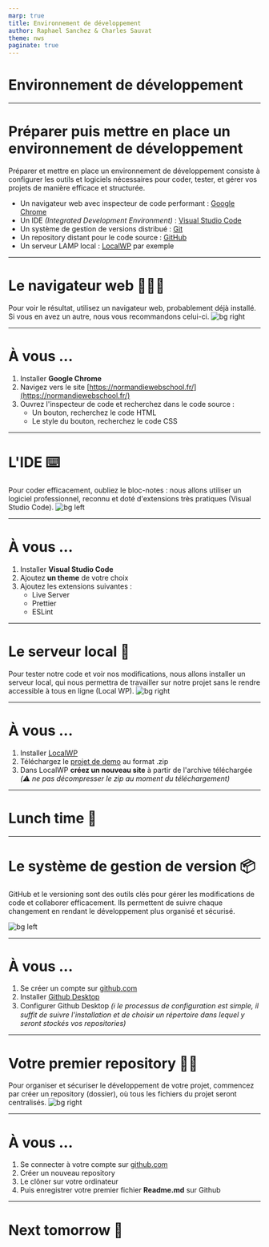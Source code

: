 ```yaml
---
marp: true
title: Environnement de développement
author: Raphael Sanchez & Charles Sauvat
theme: nws
paginate: true
---
```


<!-- Slide 01 -->
<!-- _class: cover invert -->
<!-- _paginate: false -->

# Environnement de développement

---

<!-- header: Environnement de développement -->
<!-- Slide 02 -->

# Préparer puis mettre en place un environnement de développement

Préparer et mettre en place un environnement de développement consiste à configurer les outils et logiciels nécessaires pour coder, tester, et gérer vos projets de manière efficace et structurée.

- Un navigateur web avec inspecteur de code performant : [Google Chrome](https://www.google.com/chrome/)
- Un IDE _(Integrated Development Environment)_ : [Visual Studio Code](https://code.visualstudio.com/)
- Un système de gestion de versions distribué : [Git](https://git-scm.com/)
- Un repository distant pour le code source : [GitHub](https://github.com/)
- Un serveur LAMP local : [LocalWP](https://localwp.com/) par exemple

---

<!-- header: Environnement de développement > Le navigateur web -->
<!-- _class: chapter  -->

# Le navigateur web 👨🏼‍💻

Pour voir le résultat, utilisez un navigateur web, probablement déjà installé. Si vous en avez un autre, nous vous recommandons celui-ci.
![bg right](../assets/chrome-screen.png)

---

<!-- _class: exercise -->

# À vous ...

1. Installer **Google Chrome**
2. Navigez vers le site [https://normandiewebschool.fr/](https://normandiewebschool.fr/)
3. Ouvrez l'inspecteur de code et recherchez dans le code source :
   - Un bouton, recherchez le code HTML
   - Le style du bouton, recherchez le code CSS

---

<!-- header: Environnement de développement > L'IDE -->
<!-- _class: chapter  -->

# L'IDE ⌨️

Pour coder efficacement, oubliez le bloc-notes : nous allons utiliser un logiciel professionnel, reconnu et doté d'extensions très pratiques (Visual Studio Code).
![bg left](../assets/vscode-screen.png)

---

<!-- _class: exercise -->

# À vous ...

1. Installer **Visual Studio Code**
2. Ajoutez **un theme** de votre choix
3. Ajoutez les extensions suivantes :
   - Live Server
   - Prettier
   - ESLint

---

<!-- header: Environnement de développement > Le serveur local -->
<!-- _class: chapter  -->

# Le serveur local 🛜

Pour tester notre code et voir nos modifications, nous allons installer un serveur local, qui nous permettra de travailler sur notre projet sans le rendre accessible à tous en ligne (Local WP).
![bg right](../assets/server.jpg)

---

<!-- _class: exercise -->

# À vous ...

1. Installer [LocalWP](https://localwp.com/)
2. Téléchargez le [projet de demo](#) au format .zip
3. Dans LocalWP **créez un nouveau site** à partir de l'archive téléchargée _(⚠️ ne pas décompresser le zip au moment du téléchargement)_

---

<!-- _class: chapter invert -->

# <!-- fit -->Lunch time 🥙

---

<!-- _class: chapter  -->

# Le système de gestion de version 📦

GitHub et le versioning sont des outils clés pour gérer les modifications de code et collaborer efficacement. Ils permettent de suivre chaque changement en rendant le développement plus organisé et sécurisé.

![bg left](../assets/github-screen.png)

---

<!-- _class: exercise -->

# À vous ...

1. Se créer un compte sur [github.com](https://github.com/)
2. Installer [Github Desktop](https://github.com/apps/desktop)
3. Configurer Github Desktop _(ℹ️ le processus de configuration est simple, il suffit de suivre l'installation et de choisir un répertoire dans lequel y seront stockés vos repositories)_

---

<!-- _class: chapter  -->

# Votre premier repository 👶🏻

Pour organiser et sécuriser le développement de votre projet, commencez par créer un repository (dossier), où tous les fichiers du projet seront centralisés.
![bg right](../assets/github-repository-screen.png)

---

<!-- _class: exercise -->

# À vous ...

1. Se connecter à votre compte sur [github.com](https://github.com/)
2. Créer un nouveau repository
3. Le clôner sur votre ordinateur
4. Puis enregistrer votre premier fichier **Readme.md** sur Github

---

<!-- _class: chapter invert -->

# <!-- fit -->Next tomorrow 🥱
